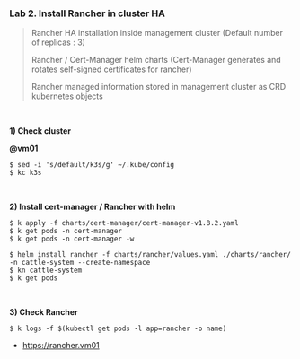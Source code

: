 ### Lab 2. Install Rancher in cluster HA

> Rancher HA installation inside management cluster (Default number of replicas : 3)
> 
> Rancher / Cert-Manager helm charts (Cert-Manager generates and rotates self-signed certificates for rancher)
> 
> Rancher managed information stored in management cluster as CRD kubernetes objects

&nbsp;

**1) Check cluster**

**@vm01**

~~~
$ sed -i 's/default/k3s/g' ~/.kube/config
$ kc k3s
~~~

&nbsp;

**2) Install cert-manager / Rancher with helm**

~~~
$ k apply -f charts/cert-manager/cert-manager-v1.8.2.yaml
$ k get pods -n cert-manager
$ k get pods -n cert-manager -w

$ helm install rancher -f charts/rancher/values.yaml ./charts/rancher/ -n cattle-system --create-namespace
$ kn cattle-system
$ k get pods
~~~

&nbsp;

**3) Check Rancher**

~~~
$ k logs -f $(kubectl get pods -l app=rancher -o name)
~~~
- https://rancher.vm01
